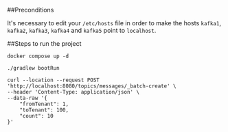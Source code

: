 ##Preconditions

It's necessary to edit your `/etc/hosts` file in order to make the hosts `kafka1`, `kafka2`, `kafka3`, `kafka4` and `kafka5` point to `localhost`.

##Steps to run the project

`docker compose up -d`

`./gradlew bootRun`
```shell
curl --location --request POST 'http://localhost:8080/topics/messages/_batch-create' \
--header 'Content-Type: application/json' \
--data-raw '{
    "fromTenant": 1,
    "toTenant": 100,
    "count": 10
}'
```